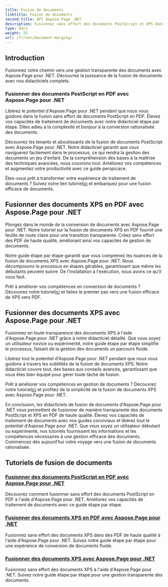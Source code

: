 ```yaml
---
title: Fusion de documents
linktitle: Fusion de documents
second_title: API Aspose.Page .NET
description: Fusionnez sans effort des documents PostScript et XPS dans des PDF de haute qualité à l'aide d'Aspose.Page pour .NET. Améliorez le traitement de vos documents avec nos didacticiels étape par étape.
type: docs
weight: 25
url: /fr/net/document-merging/
---
```

## Introduction

Fusionnez votre chemin vers une gestion transparente des documents avec Aspose.Page pour .NET. Découvrez la puissance de la fusion de documents avec nos didacticiels complets.

### Fusionner des documents PostScript en PDF avec Aspose.Page pour .NET
Libérez le potentiel d'Aspose.Page pour .NET pendant que nous vous guidons dans la fusion sans effort de documents PostScript en PDF. Élevez vos capacités de traitement de documents avec notre didacticiel étape par étape. Dites adieu à la complexité et bonjour à la conversion rationalisée des documents.

Découvrez les tenants et aboutissants de la fusion de documents PostScript avec Aspose.Page pour .NET. Notre didacticiel garantit que vous naviguerez facilement dans le processus, ce qui rendra la gestion des documents un jeu d'enfant. De la compréhension des bases à la maîtrise des techniques avancées, nous couvrons tout. Améliorez vos compétences et augmentez votre productivité avec ce guide perspicace.

 Êtes-vous prêt à transformer votre expérience de traitement de documents ? Suivez notre lien tutoriel[ici](./merge-postscript-documents-into-pdf/) et embarquez pour une fusion efficace de documents.

## Fusionner des documents XPS en PDF avec Aspose.Page pour .NET
Plongez dans le monde de la conversion de documents avec Aspose.Page pour .NET. Notre tutoriel sur la fusion de documents XPS en PDF fournit une feuille de route claire pour une transition transparente. Créez sans effort des PDF de haute qualité, améliorant ainsi vos capacités de gestion de documents.

Notre guide étape par étape garantit que vous comprenez les nuances de la fusion de documents XPS avec Aspose.Page pour .NET. Nous décomposons le processus en étapes gérables, garantissant que même les débutants peuvent suivre. De l'installation à l'exécution, nous avons ce qu'il vous faut.

 Prêt à améliorer vos compétences en conversion de documents ? Découvrez notre tutoriel[ici](./merge-xps-documents-into-pdf/) et faites le premier pas vers une fusion efficace de XPS vers PDF.

## Fusionner des documents XPS avec Aspose.Page pour .NET
Fusionnez en toute transparence des documents XPS à l'aide d'Aspose.Page pour .NET grâce à notre didacticiel détaillé. Que vous soyez un utilisateur novice ou expérimenté, notre guide étape par étape simplifie le processus, faisant de la gestion des documents un parcours fluide.

Libérez tout le potentiel d'Aspose.Page pour .NET pendant que nous vous guidons à travers les subtilités de la fusion de documents XPS. Notre didacticiel couvre tout, des bases aux conseils avancés, garantissant que vous êtes bien équipé pour gérer toute tâche de fusion.

 Prêt à améliorer vos compétences en gestion de documents ? Découvrez notre tutoriel[ici](./merge-xps-documents/) et profitez de la simplicité de la fusion de documents XPS avec Aspose.Page pour .NET.

En conclusion, les didacticiels de fusion de documents d'Aspose.Page pour .NET vous permettent de fusionner de manière transparente des documents PostScript et XPS en PDF de haute qualité. Élevez vos capacités de traitement de documents avec nos guides conviviaux et libérez tout le potentiel d'Aspose.Page pour .NET. Que vous soyez un utilisateur débutant ou expérimenté, nos tutoriels fournissent les informations et les compétences nécessaires à une gestion efficace des documents. Commencez dès aujourd’hui votre voyage vers une fusion de documents rationalisée.
## Tutoriels de fusion de documents
### [Fusionner des documents PostScript en PDF avec Aspose.Page pour .NET](./merge-postscript-documents-into-pdf/)
Découvrez comment fusionner sans effort des documents PostScript en PDF à l'aide d'Aspose.Page pour .NET. Améliorez vos capacités de traitement de documents avec ce guide étape par étape.
### [Fusionner des documents XPS en PDF avec Aspose.Page pour .NET](./merge-xps-documents-into-pdf/)
Fusionnez sans effort des documents XPS dans des PDF de haute qualité à l'aide d'Aspose.Page pour .NET. Suivez notre guide étape par étape pour une expérience de conversion de documents fluide.
### [Fusionner des documents XPS avec Aspose.Page pour .NET](./merge-xps-documents/)
Fusionnez sans effort des documents XPS à l'aide d'Aspose.Page pour .NET. Suivez notre guide étape par étape pour une gestion transparente des documents.